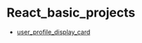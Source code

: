# React_basic_projects

- [user_profile_display_card](https://user-profile-display-card.vercel.app/)
